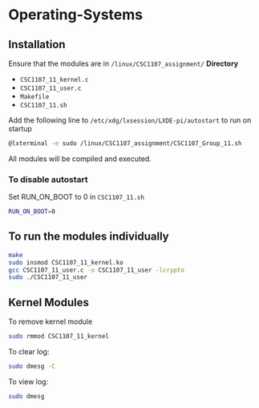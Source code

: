 # Operating-Systems

## Installation
Ensure that the modules are in `/linux/CSC1107_assignment/` **Directory**
- `CSC1107_11_kernel.c`
- `CSC1107_11_user.c`
- `Makefile`
- `CSC1107_11.sh`

Add the following line to `/etc/xdg/lxsession/LXDE-pi/autostart` to run on startup
```bash
@lxterminal -e sudo /linux/CSC1107_assignment/CSC1107_Group_11.sh
```
All modules will be compiled and executed.

### To disable autostart
Set RUN_ON_BOOT to 0 in `CSC1107_11.sh`
```bash
RUN_ON_BOOT=0
```

## To run the modules individually
```bash
make
sudo insmod CSC1107_11_kernel.ko
gcc CSC1107_11_user.c -o CSC1107_11_user -lcrypto
sudo ./CSC1107_11_user
```

## Kernel Modules
To remove kernel module
```bash
sudo rmmod CSC1107_11_kernel
```
To clear log:
```bash
sudo dmesg -C
```

To view log:
```bash
sudo dmesg
```
